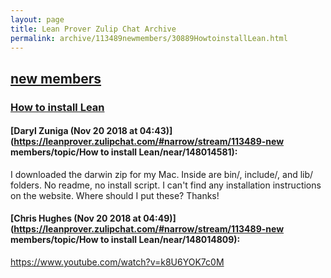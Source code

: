 ```yaml
---
layout: page
title: Lean Prover Zulip Chat Archive 
permalink: archive/113489newmembers/30889HowtoinstallLean.html
---
```


## [new members](index.html)
### [How to install Lean](30889HowtoinstallLean.html)

#### [Daryl Zuniga (Nov 20 2018 at 04:43)](https://leanprover.zulipchat.com/#narrow/stream/113489-new members/topic/How to install Lean/near/148014581):
I downloaded the darwin zip for my Mac. Inside are bin/, include/, and lib/ folders. No readme, no install script. I can't find any installation instructions on the website. Where should I put these?
Thanks!

#### [Chris Hughes (Nov 20 2018 at 04:49)](https://leanprover.zulipchat.com/#narrow/stream/113489-new members/topic/How to install Lean/near/148014809):
https://www.youtube.com/watch?v=k8U6YOK7c0M

